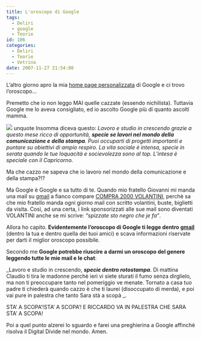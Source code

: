 ```yaml
---
title: L'oroscopo di Google
tags:
  - Deliri
  - google
  - Teorie
id: 106
categories:
  - Deliri
  - Teorie
  - Vetrina
date: 2007-11-27 21:54:08
---
```


L’altro giorno apro la mia [home page personalizzata](http://www.google.it/ig?hl=it) di Google e ci trovo l’oroscopo…

Premetto che io non leggo MAI quelle cazzate (essendo nichilista). Tuttavia Google me lo aveva consigliato, ed io ascolto Google più di quanto ascolti mamma.

![](http://farm1.static.flickr.com/167/371797820_8122761954.jpg)
unquote
Insomma diceva questo:
_Lavoro e studio in crescendo grazie a questo mese ricco di opportunità, _**_specie se lavori nel mondo della comunicazione e della stampa_**_. Puoi occuparti di progetti importanti e puntare su obiettivi di ampio respiro. La vita sociale è intensa, specie in serata quando le tue loquacità e socievolezza sono al top. L’intesa è speciale con il Capricorno._

Ma che cazzo ne sapeva che io lavoro nel mondo della comunicazione e della stampa?!?

Ma Google è Google e sa tutto di te.
Quando mio fratello Giovanni mi manda una mail su [gmail](http://mail.google.com/mail/) a fianco compare [COMPRA 2000 VOLANTINI](http://www.sprint24.com/prodotti.asp?idprod=3), perchè sa che mio fratello manda ogni giorno mail con scritto volantini, buste, biglietti da visita. Così, ad una certa, i link sponsorizzati alle sue mail sono diventati VOLANTINI anche se mi scrive: _“spizzate sto negro che je fa”_.

Allora ho capito. **Evidentemente l’oroscopo di Google ti legge dentro [gmail](http://mail.google.com/mail/)** (dentro la tua e dentro quella dei tuoi amici) e scava informazioni riservate per darti il miglior oroscopo possibile.

Secondo me **Google potrebbe riuscire a darmi un oroscopo del genere leggendo tutte le mie mail e le chat**:

_Lavoro e studio in crescendo, _**_specie dentro rotostampa_**_. Di mattina Claudio ti tira le madonne perchè ieri vi siete sturati il fumo senza dirglielo, ma non ti preoccupare tanto nel pomeriggio ve menate.
Tornato a casa tuo padre ti chiederà quando cazzo è che ti laurei (disoccupato di merda), e poi vai pure in palestra che tanto Sara stà a scopà __._

STA’ A SCOPA’!STA’ A SCOPA’!
E RICCARDO VA IN PALESTRA CHE SARA STA’ A SCOPA!

Poi a quel punto alzerei lo sguardo e farei una preghierina a Google affinchè risolva il Digital Divide nel mondo.
Amen.